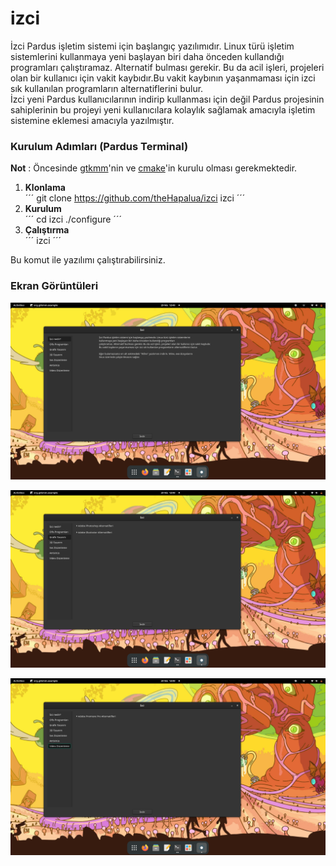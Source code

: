 # izci
İzci Pardus işletim sistemi için başlangıç yazılımıdır. Linux türü işletim sistemlerini kullanmaya yeni başlayan biri daha önceden kullandığı programları çalıştıramaz. Alternatif bulması gerekir. Bu da acil işleri, projeleri olan bir kullanıcı için vakit kaybıdır.Bu vakit kaybının yaşanmaması için izci sık kullanılan programların alternatiflerini bulur.   
İzci yeni Pardus kullanıcılarının indirip kullanması için değil Pardus projesinin sahiplerinin bu projeyi yeni kullanıcılara kolaylık sağlamak amacıyla işletim sistemine eklemesi amacıyla yazılmıştır.

### Kurulum Adımları (Pardus Terminal)

**Not** : Öncesinde [gtkmm](https://github.com/GNOME/gtkmm)'nin ve [cmake](https://github.com/Kitware/CMake)'in kurulu olması gerekmektedir. 

1. **Klonlama**  
	´´´
	git clone https://github.com/theHapalua/izci izci
	´´´
2. **Kurulum**  
	´´´
	cd izci
	./configure
	´´´
3. **Çalıştırma**  
	´´´
	izci
	´´´

Bu komut ile yazılımı çalıştırabilirsiniz.

### Ekran Görüntüleri

![İzci 1](png/izci1.png)

![İzci 2](png/izci2.png)

![İzci 3](png/izci3.png)

